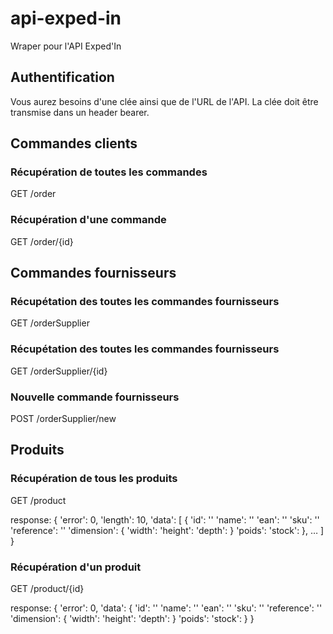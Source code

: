 # api-exped-in
Wraper pour l'API Exped'In

## Authentification

Vous aurez besoins d'une clée ainsi que de l'URL de l'API. La clée doit être transmise dans un header bearer.

## Commandes clients

### Récupération de toutes les commandes
GET /order

### Récupération d'une commande
GET /order/{id}

## Commandes fournisseurs

### Récupétation des toutes les commandes fournisseurs
GET /orderSupplier

### Récupétation des toutes les commandes fournisseurs
GET /orderSupplier/{id}

### Nouvelle commande fournisseurs
POST /orderSupplier/new

## Produits

### Récupération de tous les produits
GET /product

response:
{
    'error': 0,
    'length': 10,
    'data': [
        {
            'id': ''
            'name': ''
            'ean': ''
            'sku': ''
            'reference': ''
            'dimension': {
                'width':
                'height':
                'depth':
            }
            'poids':
            'stock':
        },
        …
    ]
}

### Récupération d'un produit
GET /product/{id}

response:
{
    'error': 0,
    'data': {
            'id': ''
            'name': ''
            'ean': ''
            'sku': ''
            'reference': ''
            'dimension': {
                'width':
                'height':
                'depth':
            }
            'poids':
            'stock':
        }
}
